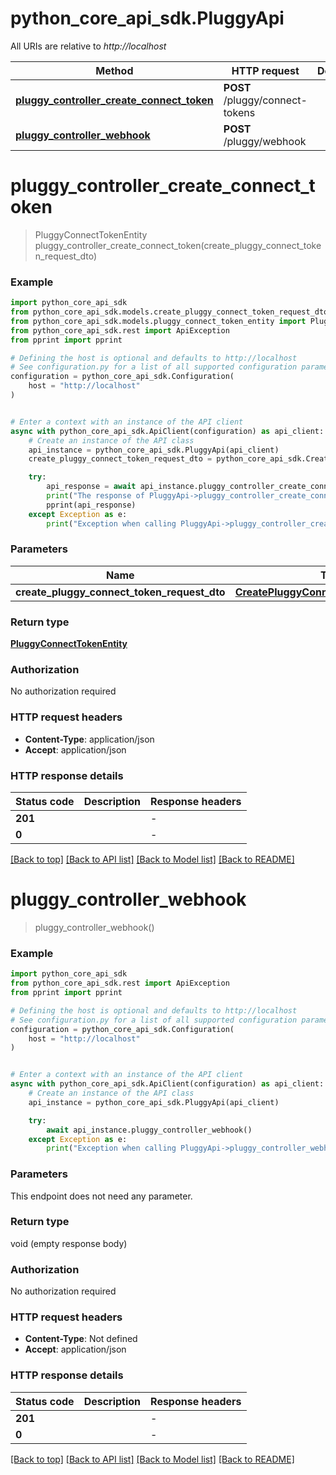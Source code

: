 # python_core_api_sdk.PluggyApi

All URIs are relative to *http://localhost*

Method | HTTP request | Description
------------- | ------------- | -------------
[**pluggy_controller_create_connect_token**](PluggyApi.md#pluggy_controller_create_connect_token) | **POST** /pluggy/connect-tokens | 
[**pluggy_controller_webhook**](PluggyApi.md#pluggy_controller_webhook) | **POST** /pluggy/webhook | 


# **pluggy_controller_create_connect_token**
> PluggyConnectTokenEntity pluggy_controller_create_connect_token(create_pluggy_connect_token_request_dto)



### Example


```python
import python_core_api_sdk
from python_core_api_sdk.models.create_pluggy_connect_token_request_dto import CreatePluggyConnectTokenRequestDto
from python_core_api_sdk.models.pluggy_connect_token_entity import PluggyConnectTokenEntity
from python_core_api_sdk.rest import ApiException
from pprint import pprint

# Defining the host is optional and defaults to http://localhost
# See configuration.py for a list of all supported configuration parameters.
configuration = python_core_api_sdk.Configuration(
    host = "http://localhost"
)


# Enter a context with an instance of the API client
async with python_core_api_sdk.ApiClient(configuration) as api_client:
    # Create an instance of the API class
    api_instance = python_core_api_sdk.PluggyApi(api_client)
    create_pluggy_connect_token_request_dto = python_core_api_sdk.CreatePluggyConnectTokenRequestDto() # CreatePluggyConnectTokenRequestDto | 

    try:
        api_response = await api_instance.pluggy_controller_create_connect_token(create_pluggy_connect_token_request_dto)
        print("The response of PluggyApi->pluggy_controller_create_connect_token:\n")
        pprint(api_response)
    except Exception as e:
        print("Exception when calling PluggyApi->pluggy_controller_create_connect_token: %s\n" % e)
```



### Parameters


Name | Type | Description  | Notes
------------- | ------------- | ------------- | -------------
 **create_pluggy_connect_token_request_dto** | [**CreatePluggyConnectTokenRequestDto**](CreatePluggyConnectTokenRequestDto.md)|  | 

### Return type

[**PluggyConnectTokenEntity**](PluggyConnectTokenEntity.md)

### Authorization

No authorization required

### HTTP request headers

 - **Content-Type**: application/json
 - **Accept**: application/json

### HTTP response details

| Status code | Description | Response headers |
|-------------|-------------|------------------|
**201** |  |  -  |
**0** |  |  -  |

[[Back to top]](#) [[Back to API list]](../README.md#documentation-for-api-endpoints) [[Back to Model list]](../README.md#documentation-for-models) [[Back to README]](../README.md)

# **pluggy_controller_webhook**
> pluggy_controller_webhook()



### Example


```python
import python_core_api_sdk
from python_core_api_sdk.rest import ApiException
from pprint import pprint

# Defining the host is optional and defaults to http://localhost
# See configuration.py for a list of all supported configuration parameters.
configuration = python_core_api_sdk.Configuration(
    host = "http://localhost"
)


# Enter a context with an instance of the API client
async with python_core_api_sdk.ApiClient(configuration) as api_client:
    # Create an instance of the API class
    api_instance = python_core_api_sdk.PluggyApi(api_client)

    try:
        await api_instance.pluggy_controller_webhook()
    except Exception as e:
        print("Exception when calling PluggyApi->pluggy_controller_webhook: %s\n" % e)
```



### Parameters

This endpoint does not need any parameter.

### Return type

void (empty response body)

### Authorization

No authorization required

### HTTP request headers

 - **Content-Type**: Not defined
 - **Accept**: application/json

### HTTP response details

| Status code | Description | Response headers |
|-------------|-------------|------------------|
**201** |  |  -  |
**0** |  |  -  |

[[Back to top]](#) [[Back to API list]](../README.md#documentation-for-api-endpoints) [[Back to Model list]](../README.md#documentation-for-models) [[Back to README]](../README.md)

